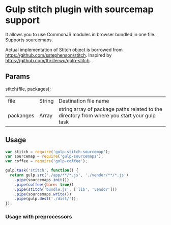 # Gulp stitch plugin with sourcemap support

It allows you to use CommonJS modules in browser bundled in one file. Supports sourcemaps.

Actual implementation of Stitch object is borrowed from https://github.com/sstephenson/stitch.
Inspired by https://github.com/thrillerwu/gulp-stitch.

## Params

stitch(file, packages);

<table>
<tr>
<td>file</td>
<td>String</td>
<td>Destination file name</td>
</tr>
<tr>
<td>packanges</td>
<td>Array</td>
<td>string array of package paths related to the directory from where you start your gulp task</td>
</tr>
</table>

## Usage

```js
var stitch = require('gulp-stitch-sourcemap');
var sourcemap = require('gulp-sourcemaps');
var coffee = require('gulp-coffee');

gulp.task('stitch', function() {
  return gulp.src('./app/**/*.js', './vendor/**/*.js')
    .pipe(sourcemaps.init())
    .pipe(coffee({bare: true})
    .pipe(stitch('bundle.js', ['lib', 'vendor']))
    .pipe(sourcemaps.write())
    .pipe(gulp.dest('./dist/'));
});
```

### Usage with preprocessors
